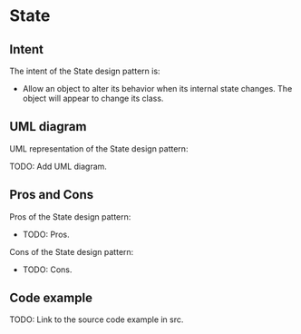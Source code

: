 # State

## Intent

The intent of the State design pattern is:

- Allow an object to alter its behavior when its internal state changes. The object will appear to change its class.

## UML diagram

UML representation of the State design pattern:

TODO: Add UML diagram.

## Pros and Cons

Pros of the State design pattern:

- TODO: Pros.

Cons of the State design pattern:

- TODO: Cons.

## Code example

TODO: Link to the source code example in src.
